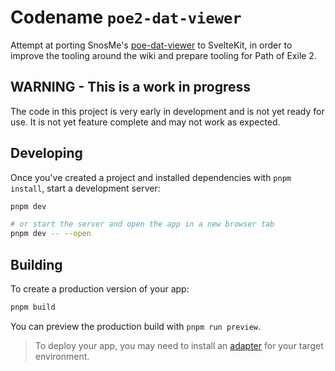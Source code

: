 # Codename `poe2-dat-viewer`

Attempt at porting SnosMe's [poe-dat-viewer](https://github.com/SnosMe/poe-dat-viewer) to SvelteKit, in order to improve the tooling around the wiki and prepare tooling for Path of Exile 2.

## WARNING - This is a work in progress

The code in this project is very early in development and is not yet ready for use. It is not yet feature complete and may not work as expected.

## Developing

Once you've created a project and installed dependencies with `pnpm install`, start a development server:

```bash
pnpm dev

# or start the server and open the app in a new browser tab
pnpm dev -- --open
```

## Building

To create a production version of your app:

```bash
pnpm build
```

You can preview the production build with `pnpm run preview`.

> To deploy your app, you may need to install an [adapter](https://kit.svelte.dev/docs/adapters) for your target environment.
